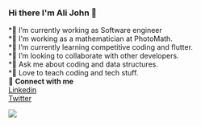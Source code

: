 ### Hi there I'm Ali John 👋

 *🔭 I’m currently working as Software engineer  
 *🧮 I'm working as a mathematician at PhotoMath.  
 *🌱 I’m currently learning competitive coding and flutter.  
 *👯 I’m looking to collaborate with other developers.  
 *💬 Ask me about coding and data structures.  
 *📣 Love to teach coding and tech stuff.  
🔗 **Connect with me**  
[Linkedin](https://www.linkedin.com/in/ali-john-naqvi-b736591a4/)  
[Twitter](https://twitter.com/AliJohnNaqvi1?s=08) 

<!--
**ali-john/ali-john** is a ✨ _special_ ✨ repository because its `README.md` (this file) appears on your GitHub profile.

Here are some ideas to get you started:


-->
<img src="https://github-readme-stats.vercel.app/api?username=ali-john&&show_icons=true&title_color=ffffff&icon_color=bb2acf&text_color=daf7dc&bg_color=151515">
